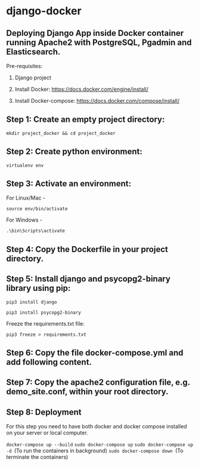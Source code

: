# django-docker

## Deploying Django App inside Docker container running Apache2 with PostgreSQL, Pgadmin and Elasticsearch.

Pre-requisites:

1. Django project

2. Install Docker: https://docs.docker.com/engine/install/

3. Install Docker-compose: https://docs.docker.com/compose/install/


## Step 1: Create an empty project directory:

`mkdir project_docker && cd project_docker`

## Step 2: Create python environment:

`virtualenv env`

## Step 3: Activate an environment:
For Linux/Mac -

`source env/bin/activate`

For Windows -

`.\bin\Scripts\activate`

## Step 4: Copy the Dockerfile in your project directory.

## Step 5: Install django and psycopg2-binary library using pip:

`pip3 install django`

`pip3 install psycopg2-binary`

Freeze the requirements.txt file:

`pip3 freeze > requirements.txt`

## Step 6: Copy the file docker-compose.yml and add following content.

## Step 7: Copy the apache2 configuration file, e.g. demo_site.conf, within your root directory.

## Step 8: Deployment

For this step you need to have both docker and docker compose installed on your server or local computer.

`docker-compose up --build`
`sudo docker-compose up`
`sudo docker-compose up -d `(To run the containers in background)
`sudo docker-compose down `(To terminate the containers)

